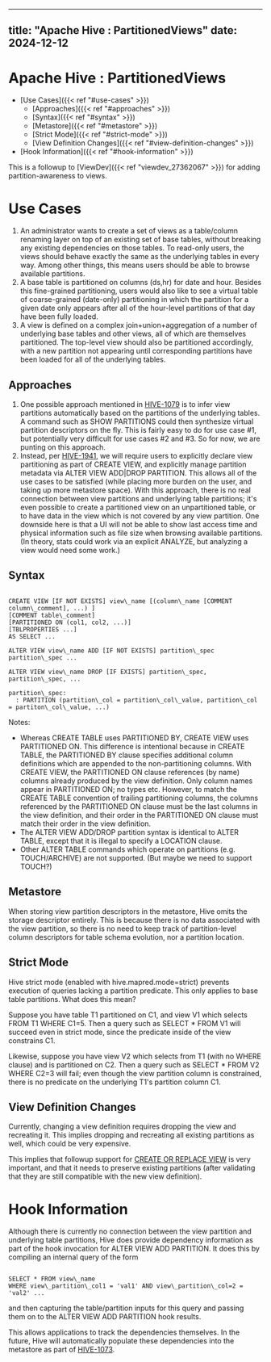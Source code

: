 ---

title: "Apache Hive : PartitionedViews"
date: 2024-12-12
----------------

# Apache Hive : PartitionedViews

* [Use Cases]({{< ref "#use-cases" >}})
  + [Approaches]({{< ref "#approaches" >}})
  + [Syntax]({{< ref "#syntax" >}})
  + [Metastore]({{< ref "#metastore" >}})
  + [Strict Mode]({{< ref "#strict-mode" >}})
  + [View Definition Changes]({{< ref "#view-definition-changes" >}})
* [Hook Information]({{< ref "#hook-information" >}})

This is a followup to [ViewDev]({{< ref "viewdev_27362067" >}}) for adding partition-awareness to views.

# Use Cases

1. An administrator wants to create a set of views as a table/column renaming layer on top of an existing set of base tables, without breaking any existing dependencies on those tables. To read-only users, the views should behave exactly the same as the underlying tables in every way. Among other things, this means users should be able to browse available partitions.
2. A base table is partitioned on columns (ds,hr) for date and hour. Besides this fine-grained partitioning, users would also like to see a virtual table of coarse-grained (date-only) partitioning in which the partition for a given date only appears after all of the hour-level partitions of that day have been fully loaded.
3. A view is defined on a complex join+union+aggregation of a number of underlying base tables and other views, all of which are themselves partitioned. The top-level view should also be partitioned accordingly, with a new partition not appearing until corresponding partitions have been loaded for all of the underlying tables.

## Approaches

1. One possible approach mentioned in [HIVE-1079](https://issues.apache.org/jira/browse/HIVE-1079) is to infer view partitions automatically based on the partitions of the underlying tables. A command such as SHOW PARTITIONS could then synthesize virtual partition descriptors on the fly. This is fairly easy to do for use case #1, but potentially very difficult for use cases #2 and #3. So for now, we are punting on this approach.
2. Instead, per [HIVE-1941](https://issues.apache.org/jira/browse/HIVE-1941), we will require users to explicitly declare view partitioning as part of CREATE VIEW, and explicitly manage partition metadata via ALTER VIEW ADD|DROP PARTITION. This allows all of the use cases to be satisfied (while placing more burden on the user, and taking up more metastore space). With this approach, there is no real connection between view partitions and underlying table partitions; it's even possible to create a partitioned view on an unpartitioned table, or to have data in the view which is not covered by any view partition. One downside here is that a UI will not be able to show last access time and physical information such as file size when browsing available partitions. (In theory, stats could work via an explicit ANALYZE, but analyzing a view would need some work.)

## Syntax

```

CREATE VIEW [IF NOT EXISTS] view\_name [(column\_name [COMMENT column\_comment], ...) ]
[COMMENT table\_comment]
[PARTITIONED ON (col1, col2, ...)]
[TBLPROPERTIES ...]
AS SELECT ...

ALTER VIEW view\_name ADD [IF NOT EXISTS] partition\_spec partition\_spec ...

ALTER VIEW view\_name DROP [IF EXISTS] partition\_spec, partition\_spec, ...

partition\_spec:
  : PARTITION (partition\_col = partition\_col\_value, partition\_col = partiton\_col\_value, ...)

```

Notes:

* Whereas CREATE TABLE uses PARTITIONED BY, CREATE VIEW uses PARTITIONED ON. This difference is intentional because in CREATE TABLE, the PARTITIONED BY clause specifies additional column definitions which are appended to the non-partitioning columns. With CREATE VIEW, the PARTITIONED ON clause references (by name) columns already produced by the view definition. Only column names appear in PARTITIONED ON; no types etc. However, to match the CREATE TABLE convention of trailing partitioning columns, the columns referenced by the PARTITIONED ON clause must be the last columns in the view definition, and their order in the PARTITIONED ON clause must match their order in the view definition.
* The ALTER VIEW ADD/DROP partition syntax is identical to ALTER TABLE, except that it is illegal to specify a LOCATION clause.
* Other ALTER TABLE commands which operate on partitions (e.g. TOUCH/ARCHIVE) are not supported. (But maybe we need to support TOUCH?)

## Metastore

When storing view partition descriptors in the metastore, Hive omits the storage descriptor entirely. This is because there is no data associated with the view partition, so there is no need to keep track of partition-level column descriptors for table schema evolution, nor a partition location.

## Strict Mode

Hive strict mode (enabled with hive.mapred.mode=strict) prevents execution of queries lacking a partition predicate. This only applies to base table partitions. What does this mean?

Suppose you have table T1 partitioned on C1, and view V1 which selects FROM T1 WHERE C1=5. Then a query such as SELECT * FROM V1 will succeed even in strict mode, since the predicate inside of the view constrains C1.

Likewise, suppose you have view V2 which selects from T1 (with no WHERE clause) and is partitioned on C2. Then a query such as SELECT * FROM V2 WHERE C2=3 will fail; even though the view partition column is constrained, there is no predicate on the underlying T1's partition column C1.

## View Definition Changes

Currently, changing a view definition requires dropping the view and recreating it. This implies dropping and recreating all existing partitions as well, which could be very expensive.

This implies that followup support for [CREATE OR REPLACE VIEW](https://issues.apache.org/jira/browse/HIVE-1078) is very important, and that it needs to preserve existing partitions (after validating that they are still compatible with the new view definition).

# Hook Information

Although there is currently no connection between the view partition and underlying table partitions, Hive does provide dependency information as part of the hook invocation for ALTER VIEW ADD PARTITION. It does this by compiling an internal query of the form

```

SELECT * FROM view\_name
WHERE view\_partition\_col1 = 'val1' AND view\_partition\_col=2 = 'val2' ...

```

and then capturing the table/partition inputs for this query and passing them on to the ALTER VIEW ADD PARTITION hook results.

This allows applications to track the dependencies themselves. In the future, Hive will automatically populate these dependencies into the metastore as part of [HIVE-1073](https://issues.apache.org/jira/browse/HIVE-1073).

